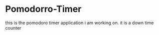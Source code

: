 # Pomodorro-Timer
this is the pomodoro timer application i am working on. it is a down time counter 
